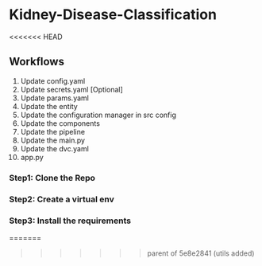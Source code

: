 # Kidney-Disease-Classification
<<<<<<< HEAD

## Workflows

1. Update config.yaml
2. Update secrets.yaml [Optional]
3. Update params.yaml
4. Update the entity
5. Update the configuration manager in src config
6. Update the components
7. Update the pipeline
8. Update the main.py
9. Update the dvc.yaml
10. app.py

### Step1: Clone the Repo
### Step2: Create a virtual env
### Step3: Install the requirements
=======
>>>>>>> parent of 5e8e2841 (utils added)
